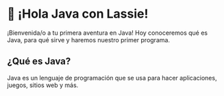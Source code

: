 # 🐶 ¡Hola Java con Lassie!

¡Bienvenida/o a tu primera aventura en Java! Hoy conoceremos qué es Java, para qué sirve y haremos nuestro primer programa.

## ¿Qué es Java?
Java es un lenguaje de programación que se usa para hacer aplicaciones, juegos, sitios web y más.
